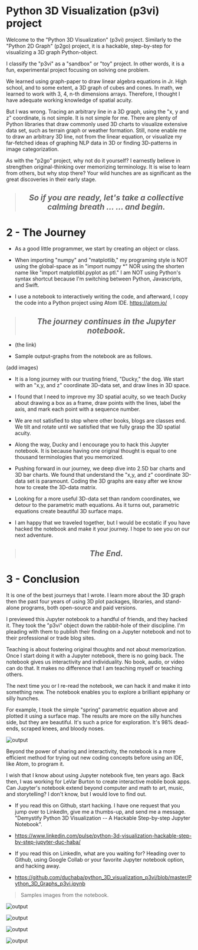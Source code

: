 # Python 3D Visualization (p3vi) project

Welcome to the "Python 3D Visualization" (p3vi) project. Similarly to the "Python 2D Graph" (p2go) project, it is a hackable, step-by-step for visualizing a 3D graph Python-object.

I classify the "p3vi" as a "sandbox" or "toy" project. In other words, it is a fun, experimental project focusing on solving one problem.

We learned using graph-paper to draw linear algebra equations in Jr. High school, and to some extent, a 3D graph of cubes and cones. In math, we learned to work with 3, 4, n-th dimensions arrays. Therefore, I thought I have adequate working knowledge of spatial acuity.

But I was wrong. Tracing an arbitrary line in a 3D graph, using the "x, y and z" coordinate, is not simple. It is not simple for me. There are plenty of Python libraries that draw commonly used 3D charts to visualize extensive data set, such as terrain graph or weather formation. Still, none enable me to draw an arbitrary 3D line, not from the linear equation, or visualize my far-fetched ideas of graphing NLP data in 3D or finding 3D-patterns in image categorization.

As with the "p2go" project, why not do it yourself? I earnestly believe in strengthen original-thinking over memorizing terminology. It is wise to learn from others, but why stop there? Your wild hunches are as significant as the great discoveries in their early stage.

><center><h2><i>So if you are ready, let's take a collective calming breath …  … and begin.</i></h2></center>

# 2 - The Journey

- As a good little programmer, we start by creating an object or class.

- When importing "numpy" and "matplotlib," my programing style is NOT using the global-space as in "import numpy *" NOR using the shorten name like "import matplotlibl.pyplot as ptl." I am NOT using Python's syntax shortcut because I'm switching between Python, Javascripts, and Swift. 

- I use a notebook to interactively writing the code, and afterward, I copy the code into a Python project using Atom IDE. https://atom.io/

><center><h2><i>The journey continues in the Jupyter notebook.</i></h2></center>

- (the link)

- Sample output-graphs from the notebook are as follows.

(add images)

- It is a long journey with our trusting friend, "Ducky," the dog. We start with an "x,y, and z" coordinate 3D-data set, and draw lines in 3D space.

- I found that I need to improve my 3D spatial acuity, so we teach Ducky about drawing a box as a frame, draw points with the lines, label the axis, and mark each point with a sequence number.

- We are not satisfied to stop where other books, blogs are classes end. We tilt and rotate until we satisfied that we fully grasp the 3D spatial acuity.

- Along the way, Ducky and I encourage you to hack this Jupyter notebook.  It is because having one original thought is equal to one thousand terminologies that you memorized. 

- Pushing forward in our journey, we deep dive into 2.5D bar charts and 3D bar charts. We found that understand the "x,y, and z" coordinate 3D-data set is paramount. Coding the 3D graphs are easy after we know how to create the 3D-data matrix.

- Looking for a more useful 3D-data set than random coordinates, we detour to the parametric math equations. As it turns out, parametric equations create beautiful 3D surface maps.

- I am happy that we traveled together, but I would be ecstatic if you have hacked the notebook and make it your journey. I hope to see you on our next adventure.

><center><h2><i>The End.</i></h2></center>

# 3 - Conclusion

It is one of the best journeys that I wrote. I learn more about the 3D graph then the past four years of using 3D plot packages, libraries, and stand-alone programs, both open-source and paid versions.

I previewed this Jupyter notebook to a handful of friends, and they hacked it. They took the "p3vi" object down the rabbit-hole of their discipline. I'm pleading with them to publish their finding on a Jupyter notebook and not to their professional or trade blog sites. 

Teaching is about fostering original thoughts and not about memorization. Once I start doing it with a Jupyter notebook, there is no going back. The notebook gives us interactivity and individuality. No book, audio, or video can do that. It makes no difference that I am teaching myself or teaching others. 

The next time you or I re-read the notebook, we can hack it and make it into something new. The notebook enables you to explore a brilliant epiphany or silly hunches. 

For example, I took the simple "spring" parametric equation above and plotted it using a surface map. The results are more on the silly hunches side, but they are beautiful. It's such a price for exploration. It's 98% dead-ends, scraped knees, and bloody noses. 

![output](https://github.com/duchaba/python_3D_visualization_p3vi/blob/master/ducky28.jpg)

Beyond the power of sharing and interactivity, the notebook is a more efficient method for trying out new coding concepts before using an IDE, like Atom, to program it.

I wish that I know about using Jupyter notebook five, ten years ago. Back then, I was working for LeVar Burton to create interactive mobile book apps. Can Jupyter's notebook extend beyond computer and math to art, music, and storytelling? I don't know, but I would love to find out.

- If you read this on Github, start hacking. I have one request that you jump over to LinkedIn, give me a thumbs-up, and send me a message. "Demystify Python 3D Visualization -- A Hackable Step-by-step Jupyter Notebook".

- https://www.linkedin.com/pulse/python-3d-visualization-hackable-step-by-step-jupyter-duc-haba/

- If you read this on LinkedIn, what are you waiting for? Heading over to Github, using Google Collab or your favorite Jupyter notebook option, and hacking away.

-  https://github.com/duchaba/python_3D_visualization_p3vi/blob/master/Python_3D_Graphs_p3vi.ipynb

>Samples images from the notebook.

![output](https://github.com/duchaba/python_3D_visualization_p3vi/blob/master/ducky9.jpg)

![output](https://github.com/duchaba/python_3D_visualization_p3vi/blob/master/ducky19.jpg)

![output](https://github.com/duchaba/python_3D_visualization_p3vi/blob/master/ducky26.jpg)

![output](https://github.com/duchaba/python_3D_visualization_p3vi/blob/master/ducky27x.jpg)

